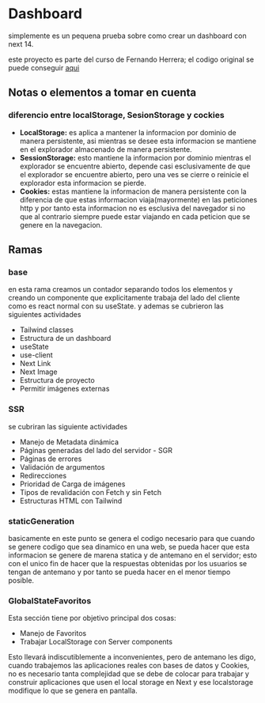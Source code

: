 
# Dashboard

simplemente es un pequena prueba sobre como crear un dashboard con next 14.


este proyecto es parte del curso de Fernando Herrera; el codigo original se puede conseguir [aqui](https://github.com/Klerith/next-my-dashboard/tree/fin-seccion-4)

## Notas o elementos a tomar en cuenta 

### diferencio entre localStorage, SesionStorage y cockies

* <b>LocalStorage:</b> es aplica a mantener la informacion por dominio de manera persistente, asi mientras se desee esta informacion se mantiene en el explorador almacenado de manera persistente.
* <b>SessionStorage:</b> esto mantiene la informacion por dominio mientras el explorador se encuentre abierto, depende casi esclusivamente de que el explorador se encuentre abierto, pero una ves se cierre o reinicie el explorador esta informacion se pierde.
* <b>Cookies:</b> estas mantiene la informacion de manera persistente con la diferencia de que estas informacion viaja(mayormente) en las peticiones http y por tanto esta informacion no es esclusiva del navegador si no que al contrario siempre puede estar viajando en cada peticion que se genere en la navegacion. 

## Ramas

### base

en esta rama creamos un contador separando todos los elementos y creando un componente que explicitamente trabaja del lado del cliente como es react normal con su useState. y ademas se cubrieron las siguientes actividades

* Tailwind classes
* Estructura de un dashboard
* useState
* use-client
* Next Link
* Next Image
* Estructura de proyecto
* Permitir imágenes externas

### SSR 

se cubriran las siguiente actividades

* Manejo de Metadata dinámica
* Páginas generadas del lado del servidor - SGR
* Páginas de errores
* Validación de argumentos
* Redirecciones
* Prioridad de Carga de imágenes
* Tipos de revalidación con Fetch y sin Fetch
* Estructuras HTML con Tailwind

### staticGeneration

basicamente en este punto se genera el codigo necesario para que cuando se genere codigo que sea dinamico en una web, se pueda hacer que esta informacion se genere de marena statica y de antemano en el servidor; esto con el unico fin de hacer que la respuestas obtenidas por los usuarios se tengan de antemano y por tanto se pueda hacer en el menor tiempo posible.


### GlobalStateFavoritos
Esta sección tiene por objetivo principal dos cosas:

* Manejo de Favoritos
* Trabajar LocalStorage con Server components

Esto llevará indiscutiblemente a inconvenientes, pero de antemano les digo, cuando trabajemos las aplicaciones reales con bases de datos y Cookies, no es necesario tanta complejidad que se debe de colocar para trabajar y construir aplicaciones que usen el local storage en Next y ese localstorage modifique lo que se genera en pantalla.
